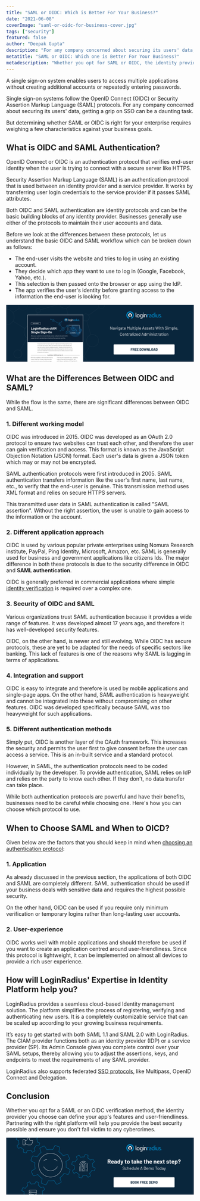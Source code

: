 ```yaml
---
title: "SAML or OIDC: Which is Better For Your Business?"
date: "2021-06-08"
coverImage: "saml-or-oidc-for-business-cover.jpg"
tags: ["security"]
featured: false
author: "Deepak Gupta"
description: "For any company concerned about securing its users' data, getting a grip on SSO can be a daunting task. But determining whether SAML or OIDC is right for your enterprise requires weighing a few characteristics against your business goals."
metatitle: "SAML or OIDC: Which one is Better For Your Business?"
metadescription: "Whether you opt for SAML or OIDC, the identity provider you choose can define your app's user-friendliness and security. Find which is better for your business."
---
```


A single sign-on system enables users to access multiple applications without creating additional accounts or repeatedly entering passwords. 

Single sign-on systems follow the OpenID Connect (OIDC) or Security Assertion Markup Language (SAML) protocols. For any company concerned about securing its users' data, getting a grip on SSO can be a daunting task. 

But determining whether SAML or OIDC is right for your enterprise requires weighing a few characteristics against your business goals.


## What is OIDC and SAML Authentication?

OpenID Connect or OIDC is an authentication protocol that verifies end-user identity when the user is trying to connect with a secure server like HTTPS. 

Security Assertion Markup Language (SAML) is an authentication protocol that is used between an identity provider and a service provider. It works by transferring user login credentials to the service provider if it passes SAML attributes. 

Both OIDC and SAML authentication are identity protocols and can be the basic building blocks of any identity provider. Businesses generally use either of the protocols to maintain their user accounts and data. 

Before we look at the differences between these protocols, let us understand the basic OIDC and SAML workflow which can be broken down as follows: 



*   The end-user visits the website and tries to log in using an existing account.
*   They decide which app they want to use to log in (Google, Facebook, Yahoo, etc.).
*   This selection is then passed onto the browser or app using the IdP.
*   The app verifies the user's identity before granting access to the information the end-user is looking for.

[![sso-ds](sso-ds.png)](https://www.loginradius.com/resource/loginradius-single-sign-on/)


## What are the Differences Between OIDC and SAML?

While the flow is the same, there are significant differences between OIDC and SAML.


### 1. Different working model

OIDC was introduced in 2015. OIDC was developed as an OAuth 2.0 protocol to ensure two websites can trust each other, and therefore the user can gain verification and access. This format is known as the JavaScript Objection Notation (JSON) format. Each user's data is given a JSON token which may or may not be encrypted.  

SAML authentication protocols were first introduced in 2005. SAML authentication transfers information like the user's first name, last name, etc., to verify that the end-user is genuine. This transmission method uses XML format and relies on secure HTTPS servers.

This transmitted user data in SAML authentication is called "SAML assertion". Without the right assertion, the user is unable to gain access to the information or the account. 


### 2. Different application approach

OIDC is used by various popular private enterprises using Nomura Research institute, PayPal, Ping Identity, Microsoft, Amazon, etc. SAML is generally used for business and government applications like citizens Ids. The major difference in both these protocols is due to the security difference in OIDC and **SAML authentication**.  

OIDC is generally preferred in commercial applications where simple [identity verification](https://www.loginradius.com/blog/identity/2020/12/identity-proofing/) is required over a complex one. 


### 3. Security of OIDC and SAML

Various organizations trust SAML authentication because it provides a wide range of features. It was developed almost 17 years ago, and therefore it has well-developed security features. 

OIDC, on the other hand, is newer and still evolving. While OIDC has secure protocols, these are yet to be adapted for the needs of specific sectors like banking. This lack of features is one of the reasons why SAML is lagging in terms of applications.


### 4. Integration and support

OIDC is easy to integrate and therefore is used by mobile applications and single-page apps. On the other hand, SAML authentication is heavyweight and cannot be integrated into these without compromising on other features. OIDC was developed specifically because SAML was too heavyweight for such applications.


### 5. Different authentication methods

Simply put, OIDC is another layer of the OAuth framework. This increases the security and permits the user first to give consent before the user can access a service. This is an in-built service and a standard protocol. 

However, in SAML, the authentication protocols need to be coded individually by the developer. To provide authentication, SAML relies on IdP and relies on the party to know each other. If they don't, no data transfer can take place.

While both authentication protocols are powerful and have their benefits, businesses need to be careful while choosing one. Here's how you can choose which protocol to use.


## **When to Choose SAML and When to OICD?**

Given below are the factors that you should keep in mind when [choosing an authentication protocol](https://www.loginradius.com/book-a-demo/):


### 1. Application

As already discussed in the previous section, the applications of both OIDC and SAML are completely different. SAML authentication should be used if your business deals with sensitive data and requires the highest possible security. 

On the other hand, OIDC can be used if you require only minimum verification or temporary logins rather than long-lasting user accounts.


### 2. User-experience

OIDC works well with mobile applications and should therefore be used if you want to create an application centred around user-friendliness. Since this protocol is lightweight, it can be implemented on almost all devices to provide a rich user experience.


## How will LoginRadius' Expertise in Identity Platform help you?

LoginRadius provides a seamless cloud-based Identity management solution. The platform simplifies the process of registering, verifying and authenticating new users. It is a completely customizable service that can be scaled up according to your growing business requirements. 

It’s easy to get started with both SAML 1.1 and SAML 2.0 with LoginRadius.  The CIAM provider functions both as an identity provider (IDP) or a service provider (SP). Its Admin Console gives you complete control over your SAML setups, thereby allowing you to adjust the assertions, keys, and endpoints to meet the requirements of any SAML provider.

LoginRadius also supports federated [SSO protocols](https://www.loginradius.com/protocols/), like Multipass, OpenID Connect and Delegation.


## Conclusion

Whether you opt for a SAML or an OIDC verification method, the identity provider you choose can define your app's features and user-friendliness. Partnering with the right platform will help you provide the best security possible and ensure you don't fall victim to any cybercrimes.


[![LoginRadius Book a Demo](../../assets/book-a-demo-loginradius.png)](https://www.loginradius.com/book-a-demo/)
